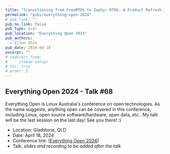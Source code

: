 ```yaml
---
title: "Transitioning from FreeRTOS to Zephyr RTOS: A Product Refresh Journey."
permalink: "pubs/everything-open-2024"
# pub_link: ""
pub_no_link: false
pub_type: oral
pub_location: "Everything Open 2024"
pub_authors:
  - Elton Shih
pub_date: 2024-04-18
excerpt: ""
# redirect_from:
#   - /theme-setup/
# toc: true
# order: 3
---
```


## Everything Open 2024 - Talk #68
Everything Open is Linux Australia's conference on open technologies. As the name suggests, anything open can be covered in this conference, including Linux, open source software/hardware, open data, etc.. My talk will be the last session on the last day! See you there! :)

- Location: Gladstone, QLD
- Date: April 18, 2024
- Conference link: \[[Everything Open 2024](https://2024.everythingopen.au/)\]
- Talk: *slides and recording to be added after the talk*